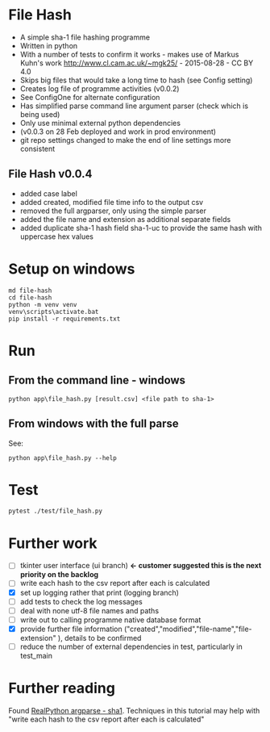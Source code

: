 # File Hash

- A simple sha-1 file hashing programme
- Written in python
- With a number of tests to confirm it works - makes use of Markus Kuhn's work
  <http://www.cl.cam.ac.uk/~mgk25/> - 2015-08-28 - CC BY 4.0
- Skips big files that would take a long time to hash (see Config setting)
- Creates log file of programme activities (v0.0.2)
- See ConfigOne for alternate configuration
- Has simplified parse command line argument parser (check which is being used)
- Only use minimal external python dependencies
- (v0.0.3 on 28 Feb deployed and work in prod environment)
- git repo settings changed to make the end of line settings more consistent

## File Hash v0.0.4

- added case label
- added created, modified file time info to the output csv
- removed the full argparser, only using the simple parser
- added the file name and extension as additional separate fields
- added duplicate sha-1 hash field sha-1-uc to provide the same hash with uppercase hex values


# Setup on windows 

```commandline
md file-hash
cd file-hash
python -m venv venv
venv\scripts\activate.bat
pip install -r requirements.txt
```

# Run 

## From the command line - windows

```commandline
python app\file_hash.py [result.csv] <file path to sha-1>
```

## From windows with the full parse
See:
```commandline
python app\file_hash.py --help
```

# Test

```commandline
pytest ./test/file_hash.py
```

# Further work

- [ ] tkinter user interface (ui branch) **<- customer suggested this is the next priority on the backlog**
- [ ] write each hash to the csv report after each is calculated
- [x] set up logging rather that print (logging branch)
- [ ] add tests to check the log messages
- [ ] deal with none utf-8 file names and paths
- [ ] write out to calling programme native database format
- [x] provide further file information ("created","modified","file-name","file-extension"
), details to be confirmed
- [ ] reduce the number of external dependencies in test, particularly in test_main

# Further reading

Found [RealPython argparse - sha1](https://realpython.com/python-command-line-arguments/#two-utilities-from-the-unix-world).
Techniques in this tutorial may help with "write each hash to the csv report after each is calculated"